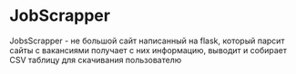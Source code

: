 # JobScrapper

JobsScrapper - не большой сайт написанный на flask, 
который парсит сайты с вакансиями получает с них информацию,
выводит и собирает CSV таблицу для скачивания пользователю
